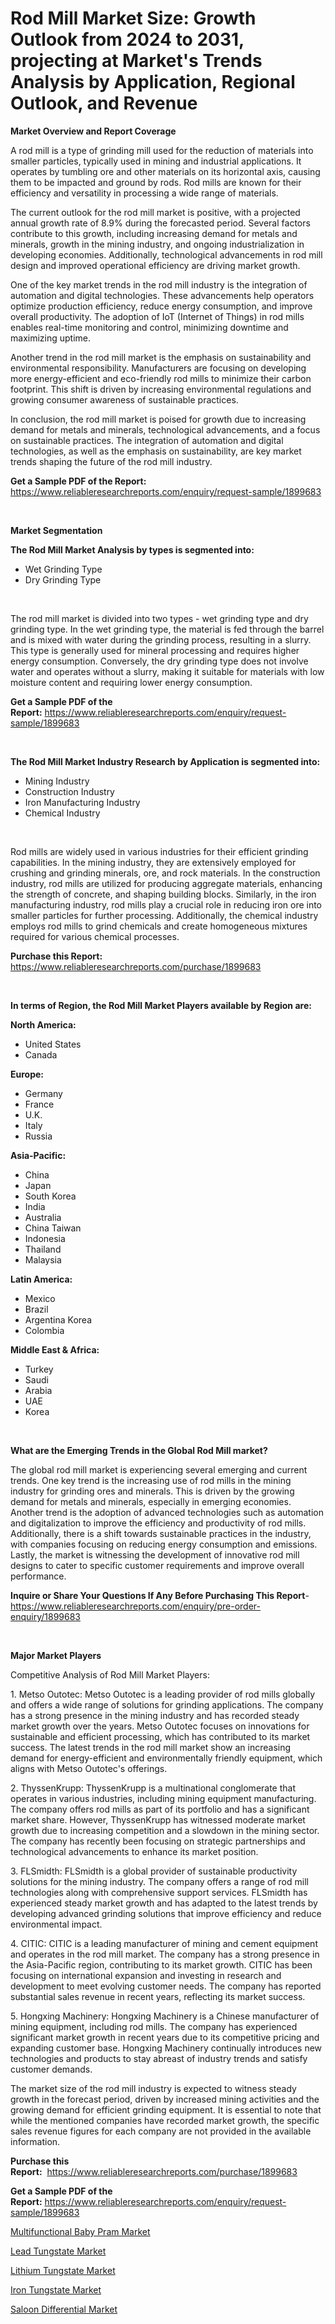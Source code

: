 <p><h1>Rod Mill Market Size: Growth Outlook from 2024 to 2031, projecting at Market's Trends Analysis by Application, Regional Outlook, and Revenue</h1></p><p><strong>Market Overview and Report Coverage</strong></p>
<p><p>A rod mill is a type of grinding mill used for the reduction of materials into smaller particles, typically used in mining and industrial applications. It operates by tumbling ore and other materials on its horizontal axis, causing them to be impacted and ground by rods. Rod mills are known for their efficiency and versatility in processing a wide range of materials.</p><p>The current outlook for the rod mill market is positive, with a projected annual growth rate of 8.9% during the forecasted period. Several factors contribute to this growth, including increasing demand for metals and minerals, growth in the mining industry, and ongoing industrialization in developing economies. Additionally, technological advancements in rod mill design and improved operational efficiency are driving market growth.</p><p>One of the key market trends in the rod mill industry is the integration of automation and digital technologies. These advancements help operators optimize production efficiency, reduce energy consumption, and improve overall productivity. The adoption of IoT (Internet of Things) in rod mills enables real-time monitoring and control, minimizing downtime and maximizing uptime.</p><p>Another trend in the rod mill market is the emphasis on sustainability and environmental responsibility. Manufacturers are focusing on developing more energy-efficient and eco-friendly rod mills to minimize their carbon footprint. This shift is driven by increasing environmental regulations and growing consumer awareness of sustainable practices.</p><p>In conclusion, the rod mill market is poised for growth due to increasing demand for metals and minerals, technological advancements, and a focus on sustainable practices. The integration of automation and digital technologies, as well as the emphasis on sustainability, are key market trends shaping the future of the rod mill industry.</p></p>
<p><strong>Get a Sample PDF of the Report:</strong> <a href="https://www.reliableresearchreports.com/enquiry/request-sample/1899683">https://www.reliableresearchreports.com/enquiry/request-sample/1899683</a></p>
<p>&nbsp;</p>
<p><strong>Market Segmentation</strong></p>
<p><strong>The Rod Mill Market Analysis by types is segmented into:</strong></p>
<p><ul><li>Wet Grinding Type</li><li>Dry Grinding Type</li></ul></p>
<p>&nbsp;</p>
<p><p>The rod mill market is divided into two types - wet grinding type and dry grinding type. In the wet grinding type, the material is fed through the barrel and is mixed with water during the grinding process, resulting in a slurry. This type is generally used for mineral processing and requires higher energy consumption. Conversely, the dry grinding type does not involve water and operates without a slurry, making it suitable for materials with low moisture content and requiring lower energy consumption.</p></p>
<p><strong>Get a Sample PDF of the Report:</strong>&nbsp;<a href="https://www.reliableresearchreports.com/enquiry/request-sample/1899683">https://www.reliableresearchreports.com/enquiry/request-sample/1899683</a></p>
<p>&nbsp;</p>
<p><strong>The Rod Mill Market Industry Research by Application is segmented into:</strong></p>
<p><ul><li>Mining Industry</li><li>Construction Industry</li><li>Iron Manufacturing Industry</li><li>Chemical Industry</li></ul></p>
<p>&nbsp;</p>
<p><p>Rod mills are widely used in various industries for their efficient grinding capabilities. In the mining industry, they are extensively employed for crushing and grinding minerals, ore, and rock materials. In the construction industry, rod mills are utilized for producing aggregate materials, enhancing the strength of concrete, and shaping building blocks. Similarly, in the iron manufacturing industry, rod mills play a crucial role in reducing iron ore into smaller particles for further processing. Additionally, the chemical industry employs rod mills to grind chemicals and create homogeneous mixtures required for various chemical processes.</p></p>
<p><strong>Purchase this Report:</strong>&nbsp; <a href="https://www.reliableresearchreports.com/purchase/1899683">https://www.reliableresearchreports.com/purchase/1899683</a></p>
<p>&nbsp;</p>
<p><strong>In terms of Region, the Rod Mill Market Players available by Region are:</strong></p>
<p>
    <p> <strong> North America: </strong>
        <ul>
            <li>United States</li>
            <li>Canada</li>
        </ul>
        </p> 
    <p> <strong> Europe: </strong>
        <ul>
            <li>Germany</li>
            <li>France</li>
            <li>U.K.</li>
            <li>Italy</li>
            <li>Russia</li>
        </ul>
        </p> 
    <p> <strong> Asia-Pacific: </strong>
        <ul>
            <li>China</li>
            <li>Japan</li>
            <li>South Korea</li>
            <li>India</li>
            <li>Australia</li>
            <li>China Taiwan</li>
            <li>Indonesia</li>
            <li>Thailand</li>
            <li>Malaysia</li>
        </ul>
        </p> 
    <p> <strong> Latin America: </strong>
        <ul>
            <li>Mexico</li>
            <li>Brazil</li>
            <li>Argentina Korea</li>
            <li>Colombia</li>
        </ul>
        </p> 
    <p> <strong> Middle East & Africa: </strong>
        <ul>
            <li>Turkey</li>
            <li>Saudi</li>
            <li>Arabia</li>
            <li>UAE</li>
            <li>Korea</li>
        </ul>
    </p>
    </p>
<p>&nbsp;</p>
<p><strong>What are the Emerging Trends in the Global Rod Mill market?</strong></p>
<p><p>The global rod mill market is experiencing several emerging and current trends. One key trend is the increasing use of rod mills in the mining industry for grinding ores and minerals. This is driven by the growing demand for metals and minerals, especially in emerging economies. Another trend is the adoption of advanced technologies such as automation and digitalization to improve the efficiency and productivity of rod mills. Additionally, there is a shift towards sustainable practices in the industry, with companies focusing on reducing energy consumption and emissions. Lastly, the market is witnessing the development of innovative rod mill designs to cater to specific customer requirements and improve overall performance.</p></p>
<p><strong>Inquire or Share Your Questions If Any Before Purchasing This Report</strong>- <a href="https://www.reliableresearchreports.com/enquiry/pre-order-enquiry/1899683">https://www.reliableresearchreports.com/enquiry/pre-order-enquiry/1899683</a></p>
<p>&nbsp;</p>
<p><strong>Major Market Players</strong></p>
<p><p>Competitive Analysis of Rod Mill Market Players:</p><p>1. Metso Outotec: Metso Outotec is a leading provider of rod mills globally and offers a wide range of solutions for grinding applications. The company has a strong presence in the mining industry and has recorded steady market growth over the years. Metso Outotec focuses on innovations for sustainable and efficient processing, which has contributed to its market success. The latest trends in the rod mill market show an increasing demand for energy-efficient and environmentally friendly equipment, which aligns with Metso Outotec's offerings.</p><p>2. ThyssenKrupp: ThyssenKrupp is a multinational conglomerate that operates in various industries, including mining equipment manufacturing. The company offers rod mills as part of its portfolio and has a significant market share. However, ThyssenKrupp has witnessed moderate market growth due to increasing competition and a slowdown in the mining sector. The company has recently been focusing on strategic partnerships and technological advancements to enhance its market position.</p><p>3. FLSmidth: FLSmidth is a global provider of sustainable productivity solutions for the mining industry. The company offers a range of rod mill technologies along with comprehensive support services. FLSmidth has experienced steady market growth and has adapted to the latest trends by developing advanced grinding solutions that improve efficiency and reduce environmental impact.</p><p>4. CITIC: CITIC is a leading manufacturer of mining and cement equipment and operates in the rod mill market. The company has a strong presence in the Asia-Pacific region, contributing to its market growth. CITIC has been focusing on international expansion and investing in research and development to meet evolving customer needs. The company has reported substantial sales revenue in recent years, reflecting its market success.</p><p>5. Hongxing Machinery: Hongxing Machinery is a Chinese manufacturer of mining equipment, including rod mills. The company has experienced significant market growth in recent years due to its competitive pricing and expanding customer base. Hongxing Machinery continually introduces new technologies and products to stay abreast of industry trends and satisfy customer demands.</p><p>The market size of the rod mill industry is expected to witness steady growth in the forecast period, driven by increased mining activities and the growing demand for efficient grinding equipment. It is essential to note that while the mentioned companies have recorded market growth, the specific sales revenue figures for each company are not provided in the available information.</p></p>
<p><strong>Purchase this Report:</strong>&nbsp;&nbsp;<a href="https://www.reliableresearchreports.com/purchase/1899683">https://www.reliableresearchreports.com/purchase/1899683</a></p>
<p></p>
<p><strong>Get a Sample PDF of the Report:</strong>&nbsp;<a href="https://www.reliableresearchreports.com/enquiry/request-sample/1899683">https://www.reliableresearchreports.com/enquiry/request-sample/1899683</a></p>
<p><p><a href="https://issuu.com/reportprime-2/docs/multifunctional-baby-pram-market-size-2030.pptx">Multifunctional Baby Pram Market</a></p><p><a href="https://medium.com/@reganklocko456458/lead-tungstate-market-size-market-outlook-and-market-forecast-2023-to-2030-9b336947f41e">Lead Tungstate Market</a></p><p><a href="https://medium.com/@reganklocko456458/lithium-tungstate-market-comprehensive-assessment-by-type-application-and-geography-f5f4604cd5cf">Lithium Tungstate Market</a></p><p><a href="https://medium.com/@reganklocko456458/iron-tungstate-nbsp-market-focuses-on-market-share-size-and-projected-forecast-till-2030-8092f0c18436">Iron Tungstate Market</a></p><p><a href="https://issuu.com/reportprime-2/docs/saloon-differential-market-size-2030.pptx">Saloon Differential Market</a></p></p>